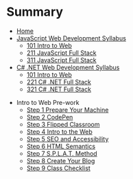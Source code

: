 # Summary

* [Home](./README.md)
* [JavaScript Web Development Syllabus](FSWD-JS.md)
  * [101 Intro to Web](FSWD-JS.md#101-intro-to-web)
  * [211 JavaScript Full Stack](/FSWD-JS.md#211-javascript-full-stack)
  * [311 JavaScript Full Stack](/FSWD-JS.md#311-javascript-full-stack)
* [C# .NET Web Development Syllabus](FSWD-CSHARPDOTNET.md)
  * [101 Intro to Web](/FSWD-CSHARPDOTNET.md#101-intro-to-web)
  * [221 C# .NET Full Stack](/FSWD-CSHARPDOTNET.md#221-c-net-full-stack)
  * [321 C# .NET Full Stack](/FSWD-CSHARPDOTNET.md#321-c-net-full-stack)
<!-- * [UX/Freelance (Web Design) Syllabus](FSWD-WEBDESIGN.md)
  * [101 Intro to Web](FSWD-WEBDESIGN.md#101-intro-to-web)
  * [231 UX Development](/FSWD-WEBDESIGN.md#web-design-231-intermediate)
  * [331 Wordpress Development](/FSWD-WEBDESIGN.md#web-design-331-advanced) -->
* Intro to Web Pre-work
  * [Step 1 Prepare Your Machine](webPreClassWork/01Prep.md)
  * [Step 2 CodePen](webPreClassWork/02Prep.md)
  * [Step 3 Flipped Classroom](webPreClassWork/03Prep.md)
  * [Step 4 Intro to the Web](webPreClassWork/04Prep.md)
  * [Step 5 SEO and Accessibility](webPreClassWork/05Prep.md)
  * [Step 6 HTML Semantics](webPreClassWork/06Prep.md)
  * [Step 7 S.P.L.A.T. Method](webPreClassWork/07Prep.md)
  * [Step 8 Create Your Blog](webPreClassWork/08Prep.md)
  * [Step 9 Class Checklist](webPreClassWork/09Prep.md)

 <!-- * Events -->

  <!--* [Intro to Web Dev](intro-to-web-dev.md)
  * [Whiteboarding](whiteboarding.md)
  * [Intro to WebVR](webvr.md)
  * Intro to React + Redux
    * [ES6 and JSX](react-workshop/00es6.md)
    * [React](react-workshop/01react.md)
    * [Redux](react-workshop/02redux.md)
    * [Webpack](react-workshop/03webpack.md) -->
